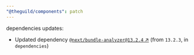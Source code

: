 ```yaml
---
"@theguild/components": patch
---
```

dependencies updates:
  - Updated dependency [`@next/bundle-analyzer@13.2.4` ↗︎](https://www.npmjs.com/package/@next/bundle-analyzer/v/13.2.4) (from `13.2.3`, in `dependencies`)
